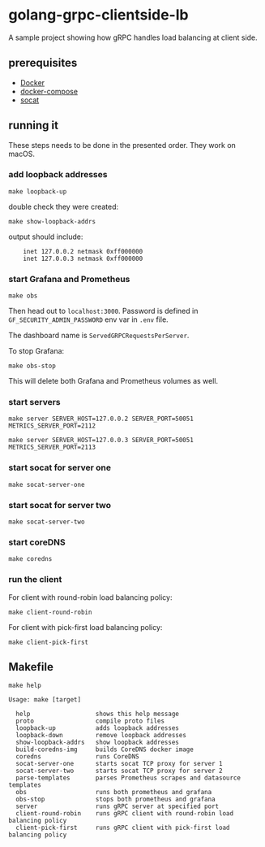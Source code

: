 # golang-grpc-clientside-lb

A sample project showing how gRPC handles load balancing at client side.

## prerequisites

- [Docker](docker.com)
- [docker-compose](docs.docker.com/compose/)
- [socat](http://www.dest-unreach.org/socat/)

## running it

These steps needs to be done in the presented order. They work on macOS.

### add loopback addresses

```
make loopback-up
```

double check they were created:

```
make show-loopback-addrs
```

output should include:

```
	inet 127.0.0.2 netmask 0xff000000 
	inet 127.0.0.3 netmask 0xff000000 
```

### start Grafana and Prometheus

```
make obs
```

Then head out to `localhost:3000`. Password is defined in `GF_SECURITY_ADMIN_PASSWORD` env var in `.env` file.

The dashboard name is `ServedGRPCRequestsPerServer`.

To stop Grafana:

```
make obs-stop
```

This will delete both Grafana and Prometheus volumes as well.

### start servers

```
make server SERVER_HOST=127.0.0.2 SERVER_PORT=50051 METRICS_SERVER_PORT=2112
```

```
make server SERVER_HOST=127.0.0.3 SERVER_PORT=50051 METRICS_SERVER_PORT=2113
```

### start socat for server one

```
make socat-server-one
```

### start socat for server two

```
make socat-server-two
```

### start coreDNS

```
make coredns
```

### run the client

For client with round-robin load balancing policy:

```
make client-round-robin
```

For client with pick-first load balancing policy:

```
make client-pick-first
```

## Makefile

```
make help

Usage: make [target]

  help                  shows this help message
  proto                 compile proto files
  loopback-up           adds loopback addresses
  loopback-down         remove loopback addresses
  show-loopback-addrs   show loopback addresses
  build-coredns-img     builds CoreDNS docker image
  coredns               runs CoreDNS
  socat-server-one      starts socat TCP proxy for server 1
  socat-server-two      starts socat TCP proxy for server 2
  parse-templates       parses Prometheus scrapes and datasource templates
  obs                   runs both prometheus and grafana
  obs-stop              stops both prometheus and grafana
  server                runs gRPC server at specified port
  client-round-robin    runs gRPC client with round-robin load balancing policy
  client-pick-first     runs gRPC client with pick-first load balancing policy
```